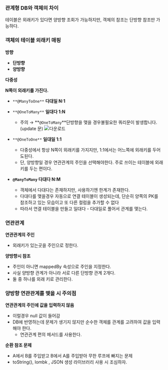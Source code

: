 ### 관계형 DB와 객체의 차이

테이블은 외래키가 있다면 양방향 조회가 가능하지만, 객체의 참조는 단방향 참조만 가능하다.

### 객체의 테이블 외래키 매핑

**방향**

- **단방향**
- **양방향**
    
    

**다중성**

**N쪽이 외래키를 가진다.**

- `**@ManyToOne**` **다대일 N:1**
- `**@OneToMany**` **일대다 1:N**
    - 주의 → **`@OneToMany`**단방향을 맺을 경우불필요한 쿼리문이 발생합니다. (update 문)
        ![다운로드](https://user-images.githubusercontent.com/110963294/210222749-2afe5507-83a8-4108-9e13-6c940e58774f.png)

       
        
- `**@OneToOne**` **일대일 1:1**
    - 다중성에서 항상 N쪽이 외래키를 가지지만, 1:1에서는 어느쪽에 외래키를 두어도된다.
    - 단, 양방향일 경우 연관관계의 주인을 선택해야한다. 주로 쓰이는 테이블에 외래키를 두는 편이다.
- **`@ManyToMany` 다대다 N:M**
    - 객체에서 다대다는 존재하지만, 사용하기엔 한계가 존재한다.
    - 다대다를 맺을경우 자동으로 연결 테이블이 생성되는데,  단순히 양쪽의 PK를 참조하고 있는 모습이고 또 다른 컬럼을 추가할 수 없다
    - 따라서 연결 테이블을 만들고 일대다 - 다대일로 풀어서 관계를 맺는다.

### 연관관계

**연관관계의 주인**

- 외래키가 있는곳을 주인으로 정한다.

**양방향시 참조**

- 주인이 아니면 mappedBy 속성으로 주인을 지정한다.
- 사실 양방향 관계가 아니라 서로 다른 단방향 관계 2개다.
- 둘 중 하나를 외래 키로 관리한다.

### 양방향 연관관계를 맺을 시 주의점

**연관관계의 주인에 값을 입력하지 않음**

- 이럴경우 null 값이 들어감
- DB에 반영하는데 문제가 생기지 않지만 순수한 객체를 관계를 고려하여 값을 입력해야 한다.
    - 연관관계 편의 메서드를 사용한다.

**순환 참조 문제**

- A에서 B를 주입받고 B에서 A를 주입받아 무한 루프에 빠지는 문제
- toString(), lombk , JSON 생성 라이브러리 사용 시 조심하자.
